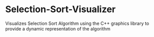 # Selection-Sort-Visualizer
Visualizes Selection Sort Algorithm using the C++ graphics library to provide a dynamic representation of the algorithm
